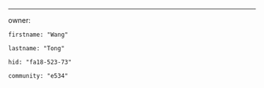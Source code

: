 ---

owner:

    firstname: "Wang"
    
    lastname: "Tong"
    
    hid: "fa18-523-73"
    
    community: "e534"
